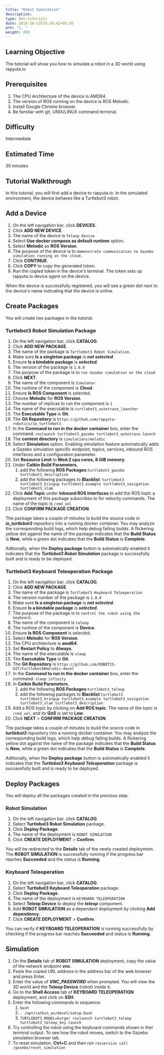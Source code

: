 ```yaml
---
title: "Robot Simulation"
description:
type: dev-tutorials
date: 2019-10-23T16:26:42+05:30
pre: "i. "
weight: 450
---
```

## Learning Objective
The tutorial will show you how to simulate a robot in a 3D world using rapyuta.io

## Prerequisites

1. The CPU Architecture of the device is AMD64.
2. The version of ROS running on the device is ROS Melodic.
3. Install Google Chrome browser.
4. Be familiar with git, UNIX/LINUX command terminal.

## Difficulty
Intermediate

## Estimated Time
30 minutes

## Tutorial Walkthrough
In this tutorial, you will first add a device to rapyuta.io. In the simulated environment, the device behaves like a Turtlebot3 robot.

## Add a Device

1. On the left navigation bar, click **DEVICES**.
2. Click **ADD NEW DEVICE**.
3. The name of the device is `Teleop Device`
4. Select **Use docker compose as default runtime** option.
5. Select **Melodic** as **ROS Version**.
6. The purpose of the device is to `demonstrate communication to Gazebo simulation running on the cloud.`
7. Click **CONTINUE**.
8. Click **COPY** to copy the generated token.
9. Run the copied token in the device's terminal. The token sets up rapyuta.io device agent on the device.

When the device is successfully registered, you will see a green dot next to the device's name indicating that the device is online.

## Create Packages
You will create two packages in the tutorial.
### Turtlebot3 Robot Simulation Package

1. On the left navigation bar, click **CATALOG**.
2. Click **ADD NEW PACKAGE**.
3. The name of the package is `Turtlebot3 Robot Simulation`.
4. Make sure **Is a singleton package** is ***not selected***.
5. Ensure **Is a bindable package** is ***selected***.
6. The version of the package is `1.0.0`
7. The purpose of the package is to `run Gazebo simulation on the cloud`
8. Click **NEXT**.
9. The name of the component is `Simulator`.
10. The runtime of the component is **Cloud**.
11. Ensure **Is ROS Component** is selected.
12. Choose **Melodic** for **ROS Version**.
13. The number of replicas to run the component is `1`
14. The name of the executable is `turtlebot3_autotrace_launcher`
15. The **Executable Type** is **Git**.
16. The **Git Repository** is `https://github.com/rapyuta-robotics/io_turtlebot3`
17. In the **Command to run in the docker container** box, enter the command: `roslaunch turtlebot3_gazebo turtlebot3_autotrace.launch`
18. The **content directory** is `simulations/melodic`
19. Select **Simulation** option. Enabling simulation feature automatically adds a Gazebo simulation specific endpoint, topics, services, inbound ROS interfaces and a configuration parameter.
20. Set **Resource Limit** to **Med:2 cpu cores, 8 GiB memory**.
21. Under **Catkin Build Parameters**,
    1. add the following **ROS Packages**:`turtlebot3_gazebo turtlebot3_description`
    2. add the following packages to **Blacklist**:
    `turtlebot3 turtlebot3_bringup turtlebot3_example turtlebot3_navigation turtlebot3_slam`
22. Click **Add Topic** under **Inbound ROS Interfaces** to add the ROS topic a deployment of this package subscribes to for velocity commands. The name of the topic is `/cmd_vel`
23. Click **CONFIRM PACKAGE CREATION**. 

The package takes a couple of minutes to build the source code in ***io_turtlebot3*** repository into a running docker container. You may analyze the corresponding build logs, which help debug failing builds. A flickering yellow dot against the name of the package indicates that the **Build Status** is **New**, while a green dot indicates that the **Build Status** is **Complete**.

Aditionally, when the **Deploy package** button is automatically enabled it indicates that the ***Turtlebot3 Robot Simulation*** package is successfully built and is ready to be deployed.

### Turtlebot3 Keyboard Teleoperation Package

1. On the left navigation bar, click **CATALOG**.
2. Click **ADD NEW PACKAGE**.
3. The name of the package is `Turtlebot3 Keyboard Teleoperation`
4. The version number of the package is `1.0.0`
5. Make sure **Is a singleton package** is ***not selected***.
6. Ensure **Is a bindable package** is ***selected***.
7. The purpose of the package is to `control the robot using the keyboard.`
8. The name of the component is `teleop`
9. The runtime of the component is **Device**.
10. Ensure **Is ROS Component** is selected.
11. Select **Melodic** for **ROS Version**.
12. The CPU architecture is **amd64**.
13. Set **Restart Policy** to **Always**.
14. The name of the executable is `sleep`
15. The **Executable Type** is **Git**.
16. The **Git Repository** is `https://github.com/ROBOTIS-GIT/turtlebot3#melodic-devel`
17. In the **Command to run in the docker container** box, enter the command: `sleep infinity`
18. In **Catkin Build Parameters**,
    1. add the following **ROS Packages**:`turtlebot3_teleop`
    2. add the following packages to **Blacklist**:`turtlebot3 turtlebot3_bringup turtlebot3_example turtlebot3_navigation turtlebot3_slam turtlebot3_description`
19. Add a ROS topic by clicking on **Add ROS topic**. The name of the topic is `/cmd_vel`, and its **QoS** is set to **Low**.
20. Click **NEXT** > **CONFIRM PACKAGE CREATION**.

The package takes a couple of minutes to build the source code in ***turtlebot3*** repository into a running docker container. You may analyze the corresponding build logs, which help debug failing builds. A flickering yellow dot against the name of the package indicates that the **Build Status** is **New**, while a green dot indicates that the **Build Status** is **Complete**.

Aditionally, when the **Deploy package** button is automatically enabled it indicates that the ***Turtlebot3 Keyboard Teleoperation*** package is successfully built and is ready to be deployed.

## Deploy Packages
You will deploy all the packages created in the previous step.

### Robot Simulation

1. On the left navigation bar, click **CATALOG**.
2. Select **Turtlebot3 Robot Simulation** package.
3. Click **Deploy Package**.
4. The name of the deployment is `ROBOT SIMULATION`
5. Click **CREATE DEPLOYMENT** > **Confirm**.

You will be redirected to the **Details** tab of the newly created deployment. The **ROBOT SIMULATION** is successfully running if the progress bar reaches **Succeeded** and the status is **Running**.

### Keyboard Teleoperation

1. On the left navigation bar, click **CATALOG**.
2. Select **Turtlebot3 Keyboard Teleoperation** package.
3. Click **Deploy Package**.
4. The name of the deployment is `KEYBOARD TELEOPERATION`
5. Select **Teleop Device** to deploy the ***teleop*** component.
6. Add **ROBOT SIMULATION** as a dependent deployment by clicking **Add dependency**.
7. Click **CREATE DEPLOYMENT** > **Confirm**.

You can verify if **KEYBOARD TELEOPERATION** is running successfully by checking if the progress bar reaches **Succeeded** and status is **Running**.

## Simulation

1. On the **Details** tab of **ROBOT SIMULATION** deployment, copy the value of the network endpoint ***vnc***.
2. Paste the copied URL address in the address bar of the web browser and press Enter.
3. Enter the value of ***VNC_PASSWORD*** when prompted. You will view the 3D world and the **Teleop Device** (robot) inside it.
4. Go to the **Shell Access** tab of **KEYBOARD TELEOPERATION** deployment, and click on **SSH**.
5. Enter the following commands in sequence:
   1. `bash`
   2. `. /opt/catkin_ws/devel/setup.bash`
   3. `TURTLEBOT3_MODEL=burger roslaunch turtlebot3_teleop turtlebot3_teleop_key.launch`
6. Try controlling the robot using the keyboard commands shown in ther terminal output. To see how the robot moves, switch to the Gazebo simulation browser tab.
7. To reset simulation, **Ctrl+C** and then run `rosservice call /gazebo/reset_simulation`

